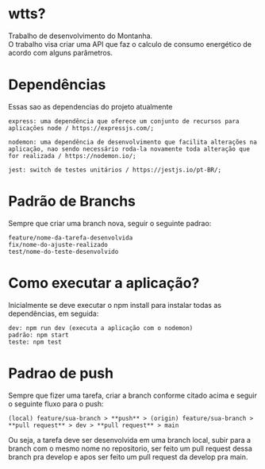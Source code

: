 # wtts?
Trabalho de desenvolvimento do Montanha.  
O trabalho visa criar uma API que faz o calculo de consumo energético de acordo com alguns parâmetros. 

# Dependências
Essas sao as dependencias do projeto atualmente

    express: uma dependência que oferece um conjunto de recursos para aplicações node / https://expressjs.com/;

    nodemon: uma dependência de desenvolvimento que facilita alterações na aplicação, nao sendo necessário roda-la novamente toda alteração que for realizada / https://nodemon.io/;

    jest: switch de testes unitários / https://jestjs.io/pt-BR/;

# Padrão de Branchs
Sempre que criar uma branch nova, seguir o seguinte padrao:
    
    feature/nome-da-tarefa-desenvolvida
    fix/nome-do-ajuste-realizado
    test/nome-do-teste-desenvolvido

# Como executar a aplicação?

Inicialmente se deve executar o npm install para instalar todas as dependências, em seguida:

    dev: npm run dev (executa a aplicação com o nodemon)
    padrão: npm start
    teste: npm test

# Padrao de push
Sempre que fizer uma tarefa, criar a branch conforme citado acima e seguir o seguinte fluxo para o push:
    
    (local) feature/sua-branch > **push** > (origin) feature/sua-branch > **pull request** > dev > **pull request** > main

Ou seja, a tarefa deve ser desenvolvida em uma branch local, subir para a branch com o mesmo nome no repositorio, ser feito um pull request dessa branch pra develop e apos ser feito um pull request da develop pra main.
